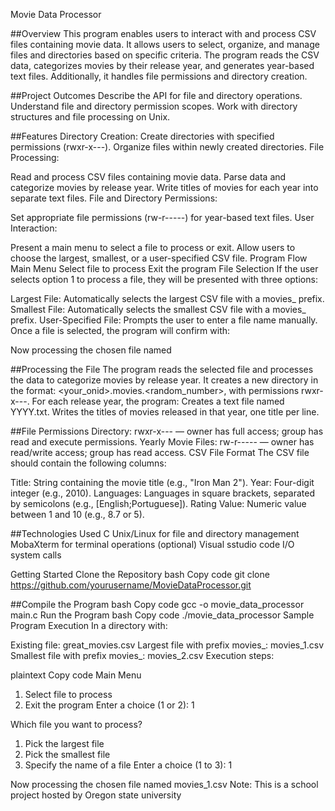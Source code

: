Movie Data Processor

##Overview
This program enables users to interact with and process CSV files containing movie data. It allows users to select, organize, and manage files
and directories based on specific criteria. The program reads the CSV data, categorizes movies by their release year, and generates year-based text files.
Additionally, it handles file permissions and directory creation.

##Project Outcomes
Describe the API for file and directory operations.
Understand file and directory permission scopes.
Work with directory structures and file processing on Unix.

##Features
Directory Creation:
Create directories with specified permissions (rwxr-x---).
Organize files within newly created directories.
File Processing:

Read and process CSV files containing movie data.
Parse data and categorize movies by release year.
Write titles of movies for each year into separate text files.
File and Directory Permissions:

Set appropriate file permissions (rw-r-----) for year-based text files.
User Interaction:

Present a main menu to select a file to process or exit.
Allow users to choose the largest, smallest, or a user-specified CSV file.
Program Flow
Main Menu
Select file to process
Exit the program
File Selection
If the user selects option 1 to process a file, they will be presented with three options:

Largest File: Automatically selects the largest CSV file with a movies_ prefix.
Smallest File: Automatically selects the smallest CSV file with a movies_ prefix.
User-Specified File: Prompts the user to enter a file name manually.
Once a file is selected, the program will confirm with:

Now processing the chosen file named <filename>

##Processing the File
The program reads the selected file and processes the data to categorize movies by release year.
It creates a new directory in the format: <your_onid>.movies.<random_number>, with permissions rwxr-x---.
For each release year, the program:
Creates a text file named YYYY.txt.
Writes the titles of movies released in that year, one title per line.


##File Permissions
Directory: rwxr-x--- — owner has full access; group has read and execute permissions.
Yearly Movie Files: rw-r----- — owner has read/write access; group has read access.
CSV File Format
The CSV file should contain the following columns:

Title: String containing the movie title (e.g., "Iron Man 2").
Year: Four-digit integer (e.g., 2010).
Languages: Languages in square brackets, separated by semicolons (e.g., [English;Portuguese]).
Rating Value: Numeric value between 1 and 10 (e.g., 8.7 or 5).

##Technologies Used
C
Unix/Linux for file and directory management
MobaXterm for terminal operations (optional)
Visual sstudio code
I/O system calls

Getting Started
Clone the Repository
bash
Copy code
git clone https://github.com/yourusername/MovieDataProcessor.git

##Compile the Program
bash
Copy code
gcc -o movie_data_processor main.c
Run the Program
bash
Copy code
./movie_data_processor
Sample Program Execution
In a directory with:

Existing file: great_movies.csv
Largest file with prefix movies_: movies_1.csv
Smallest file with prefix movies_: movies_2.csv
Execution steps:

plaintext
Copy code
Main Menu
1. Select file to process
2. Exit the program
Enter a choice (1 or 2): 1

Which file you want to process?
1. Pick the largest file
2. Pick the smallest file
3. Specify the name of a file
Enter a choice (1 to 3): 1

Now processing the chosen file named movies_1.csv
Note: This is a school project hosted by Oregon state university
